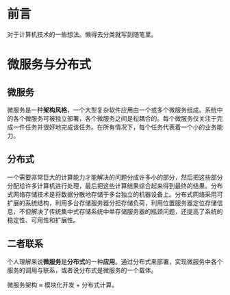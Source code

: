 # 前言

对于计算机技术的一些想法。懒得去分类就写到随笔里。

# 微服务与分布式

## 微服务

微服务是一种**架构风格**，一个大型复杂软件应用由一个或多个微服务组成。系统中的各个微服务可被独立部署，各个微服务之间是松耦合的。每个微服务仅关注于完成一件任务并很好地完成该任务。在所有情况下，每个任务代表着一个小的业务能力。

## 分布式

一个需要非常巨大的计算能力才能解决的问题分成许多小的部分，然后把这些部分分配给许多计算机进行处理，最后把这些计算结果综合起来得到最终的结果。分布式网络存储技术是将数据分散地存储于多台独立的机器设备上。分布式网络采用可扩展的系统结构，利用多台存储服务器分担存储负荷，利用位置服务器定位存储信息，不但解决了传统集中式存储系统中单存储服务器的瓶颈问题，还提高了系统的稳定性、可用性和扩展性。

## 二者联系

个人理解来说**微服务**是**分布式**的一种**应用**。通过分布式来部署，实现微服务中各个服务的调用与联系，或者说分布式是微服务的一个载体。

微服务架构 ≈ 模块化开发 + 分布式计算。







